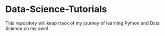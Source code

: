 # Data-Science-Tutorials

This repository will keep track of my journey of learning Python and Data Science on my own!
